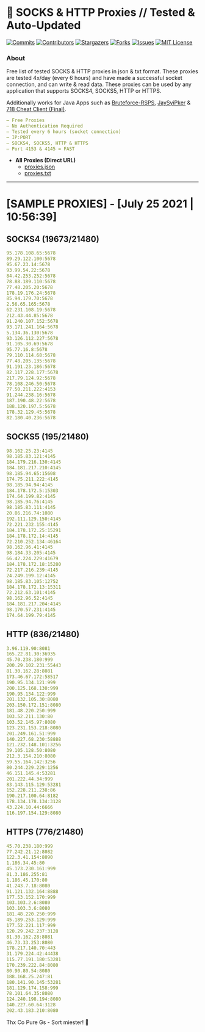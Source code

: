 <!-- MARKDOWN LINKS & IMAGES -->
<!-- https://www.markdownguide.org/basic-syntax/#reference-style-links -->
[contributors-shield]: https://img.shields.io/github/contributors/KaiBurton/free-proxies-autoupdated?style=for-the-badge
[contributors-url]: https://github.com/KaiBurton/free-proxies-autoupdated/graphs/contributors
[forks-shield]: https://img.shields.io/github/forks/KaiBurton/free-proxies-autoupdated?style=for-the-badge
[forks-url]: https://github.com/KaiBurton/free-proxies-autoupdated/network/members
[stars-shield]: https://img.shields.io/github/stars/KaiBurton/free-proxies-autoupdated?style=for-the-badge
[stars-url]: https://github.com/KaiBurton/free-proxies-autoupdated/stargazers
[issues-shield]: https://img.shields.io/github/issues/KaiBurton/free-proxies-autoupdated?style=for-the-badge
[issues-url]: https://github.com/KaiBurton/free-proxies-autoupdated/issues
[license-shield]: https://img.shields.io/github/license/KaiBurton/free-proxies-autoupdated?style=for-the-badge
[license-url]: https://github.com/KaiBurton/free-proxies-autoupdated/blob/main/LICENSE
[commit-shield]: https://img.shields.io/github/last-commit/KaiBurton/free-proxies-autoupdated?style=for-the-badge
[commit-url]: https://github.com/KaiBurton/free-proxies-autoupdated/commits/main

# 🎁 SOCKS & HTTP Proxies // Tested & Auto-Updated

[![Commits][commit-shield]][commit-url]
[![Contributors][contributors-shield]][contributors-url]
[![Stargazers][stars-shield]][stars-url]
[![Forks][forks-shield]][forks-url]
[![Issues][issues-shield]][issues-url]
[![MIT License][license-shield]][license-url]

### About
Free list of tested SOCKS & HTTP proxies in json & txt format. These proxies are tested 4x/day (every 6 hours) and have made a successful socket connection, and can write & read data. These proxies can be used by any application that supports SOCKS4, SOCKS5, HTTP or HTTPS.

Additionally works for Java Apps such as [Bruteforce-RSPS](https://github.com/KaiBurton/Bruteforce-RSPS), [JaySyiPker](https://github.com/JayArrowz/JaySyiPker) & [718 Cheat Client (Final)](https://github.com/KaiBurton/718-Cheat-Client-Final). 

```yaml
— Free Proxies
— No Authentication Required
— Tested every 6 hours (socket connection)
— IP:PORT
— SOCKS4, SOCKS5, HTTP & HTTPS
— Port 4153 & 4145 = FAST
```

- **All Proxies (Direct URL)**
  - [proxies.json](https://raw.githubusercontent.com/KaiBurton/free-proxies-autoupdated/main/proxies.json)
  - [proxies.txt](https://raw.githubusercontent.com/KaiBurton/free-proxies-autoupdated/main/proxies.txt)

---

# [SAMPLE PROXIES] - [July 25 2021 | 10:56:39]

## SOCKS4 (19673/21480)
```yaml
95.178.108.65:5678
89.29.122.100:5678
95.67.23.14:5678
93.99.54.22:5678
84.42.253.252:5678
78.88.189.110:5678
77.48.205.20:5678
178.19.176.24:5678
85.94.179.70:5678
2.56.65.165:5678
62.231.108.19:5678
212.43.44.85:5678
91.240.107.152:5678
93.171.241.164:5678
5.134.36.130:5678
93.126.112.227:5678
91.105.30.69:5678
95.77.16.8:5678
79.110.114.68:5678
77.48.205.135:5678
91.191.23.186:5678
82.117.228.177:5678
217.79.124.92:5678
78.108.246.50:5678
77.50.211.222:4153
91.244.238.16:5678
187.190.48.22:5678
188.120.197.5:5678
178.32.129.45:5678
82.180.40.236:5678
```

## SOCKS5 (195/21480)
```yaml
98.162.25.23:4145
98.185.83.121:4145
184.179.216.130:4145
184.181.217.210:4145
98.185.94.65:15608
174.75.211.222:4145
98.185.94.94:4145
184.178.172.5:15303
174.64.199.82:4145
98.185.94.76:4145
98.185.83.111:4145
20.86.216.74:1080
192.111.129.150:4145
72.221.232.155:4145
184.178.172.25:15291
184.178.172.14:4145
72.210.252.134:46164
98.162.96.41:4145
98.184.33.205:4145
66.42.224.229:41679
184.178.172.18:15280
72.217.216.239:4145
24.249.199.12:4145
98.185.83.105:12752
184.178.172.13:15311
72.212.63.101:4145
98.162.96.52:4145
184.181.217.204:4145
98.170.57.231:4145
174.64.199.79:4145
```

## HTTP (836/21480)
```yaml
3.96.119.90:8081
165.22.81.30:36935
45.70.238.180:999
200.29.102.231:55443
81.30.162.28:8081
173.46.67.172:58517
190.95.134.121:999
200.125.168.130:999
190.95.134.122:999
201.132.105.30:8080
203.150.172.151:8080
181.48.220.250:999
103.52.211.130:80
103.52.145.97:8080
123.231.153.218:8080
201.249.161.51:999
140.227.68.230:58888
121.232.148.101:3256
39.105.128.50:8080
212.3.154.210:8080
59.55.164.142:3256
80.244.229.229:1256
46.151.145.4:53281
201.222.44.34:999
83.143.115.129:53281
152.228.211.238:86
190.217.100.64:8182
178.134.178.134:3128
43.224.10.44:6666
116.197.154.129:8080
```

## HTTPS (776/21480)
```yaml
45.70.238.180:999
77.242.21.12:8082
122.3.41.154:8090
1.186.34.45:80
45.173.230.161:999
81.3.186.255:81
1.186.45.170:80
41.243.7.18:8080
91.121.132.164:8888
177.53.152.170:999
103.103.2.6:8080
103.103.3.6:8080
181.48.220.250:999
45.189.253.129:999
177.52.221.117:999
120.29.242.237:3128
81.30.162.28:8081
46.73.33.253:8080
178.217.140.70:443
31.179.224.42:44438
115.77.191.180:53281
170.239.222.84:8080
80.90.80.54:8080
188.168.25.247:81
180.141.90.145:53281
181.129.174.158:999
78.101.64.35:8080
124.240.198.194:8080
140.227.60.64:3128
202.43.183.210:8080
```



Thx Co Pure Gs - Sort miester! 💟
